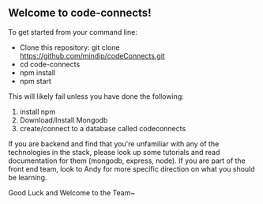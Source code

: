 ## Welcome to code-connects!

To get started from your command line:

-  Clone this repository: git clone https://github.com/mindip/codeConnects.git
-  cd code-connects
-  npm install
-  npm start

This will likely fail unless you have done the following:

1. install npm
2. Download/Install Mongodb
3. create/connect to a database called codeconnects

If you are backend and find that you're unfamiliar with any of the technologies in the stack,
please look up some tutorials and read documentation for them (mongodb, express, node).
If you are part of the front end team, look to Andy for more specific direction on what
you should be learning.

Good Luck and Welcome to the Team~